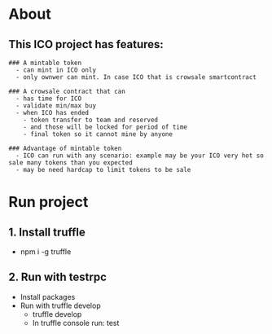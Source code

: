 # About
## This ICO project has features:
    ### A mintable token
      - can mint in ICO only
      - only ownwer can mint. In case ICO that is crowsale smartcontract

    ### A crowsale contract that can
      - has time for ICO
      - validate min/max buy
      - when ICO has ended
        - token transfer to team and reserved 
        - and those will be locked for period of time
        - final token so it cannot mine by anyone
        
    ### Advantage of mintable token
      - ICO can run with any scenario: example may be your ICO very hot so sale many tokens than you expected
      - may be need hardcap to limit tokens to be sale
# Run project
## 1. Install truffle
  - npm i -g truffle
## 2. Run with testrpc
  - Install packages
  - Run with truffle develop
    - truffle develop
    - In truffle console run: test
